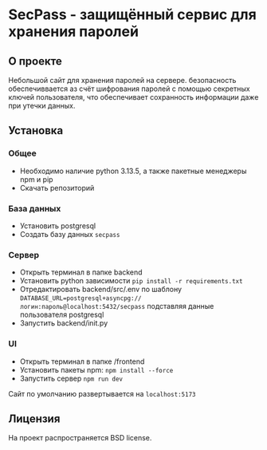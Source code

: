 # SecPass -  защищённый сервис для хранения паролей 

## О проекте
Небольшой сайт для хранения паролей на сервере. безопасность обеспечиввается аз счёт шифрования паролей с помощью секретных ключей пользователя, что обеспечивает сохранность информации даже при утечки данных.

## Установка
### Общее
- Необходимо наличие python 3.13.5, а также пакетные менеджеры npm и pip
- Скачать репозиторий

### База данных
- Установить postgresql
- Создать базу данных `secpass`

### Сервер
- Открыть терминал в папке backend
- Установить python зависимости `pip install -r requirements.txt`
- Отредактировать backend/src/.env по шаблону `DATABASE_URL=postgresql+asyncpg://логин:пароль@localhost:5432/secpass` подставляя данные пользователя postgresql
- Запустить backend/init.py

### UI
- Открыть терминал в папке /frontend
- Установить пакеты npm: `npm install --force`
- Запустить сервер `npm run dev`

Сайт по умолчанию развертывается на `localhost:5173`

## Лицензия
На проект распространяется BSD license.
